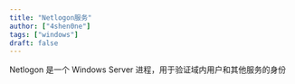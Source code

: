 ```yaml
---
title: "Netlogon服务"
author: ["4shen0ne"]
tags: ["windows"]
draft: false
---
```


Netlogon 是一个 Windows Server 进程，用于验证域内用户和其他服务的身份
